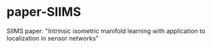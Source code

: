 # paper-SIIMS
SIIMS paper: "Intrinsic isometric manifold learning with application to localization in sensor networks"
